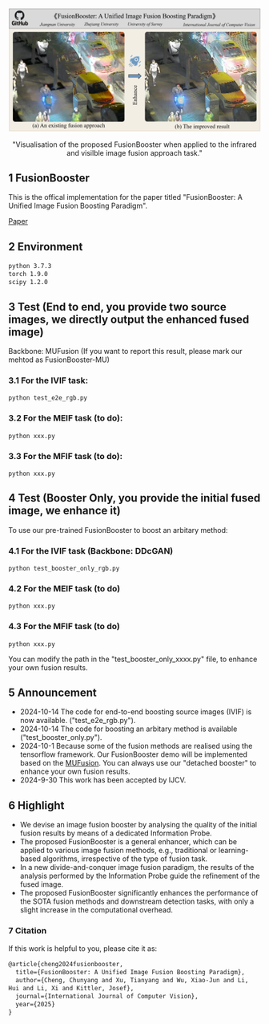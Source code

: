 <div align="center">
  <img src="Figs/Result_1.png" width="1000px" />
  <p>"Visualisation of the proposed FusionBooster when applied to the infrared and visilble image fusion approach task."</p>
</div>

## 1 FusionBooster
This is the offical implementation for the paper titled "FusionBooster: A Unified Image Fusion Boosting Paradigm".

[Paper](https://arxiv.org/abs/2305.05970)


## 2 Environment
```
python 3.7.3
torch 1.9.0
scipy 1.2.0
```
## 3 Test (End to end, you provide two source images, we directly output the enhanced fused image)


Backbone: MUFusion (If you want to report this result, please mark our mehtod as FusionBooster-MU)

### 3.1 For the IVIF task:
```
python test_e2e_rgb.py
```

### 3.2 For the MEIF task (to do):

```
python xxx.py
```

### 3.3 For the MFIF task (to do):

```
python xxx.py
```

## 4 Test (Booster Only, you provide the initial fused image, we enhance it)



To use our pre-trained FusionBooster to boost an arbitary method:

### 4.1 For the IVIF task (Backbone: DDcGAN)

```
python test_booster_only_rgb.py
```

### 4.2 For the MEIF task (to do)

```
python xxx.py
```

### 4.3 For the MFIF task (to do)

```
python xxx.py
```

You can modify the path in the "test_booster_only_xxxx.py" file, to enhance your own fusion results. 


## 5 Announcement
- 2024-10-14 The code for end-to-end boosting source images (IVIF) is now available. ("test_e2e_rgb.py").
- 2024-10-14 The code for boosting an arbitary method is available ("test_booster_only.py").
- 2024-10-1 Because some of the fusion methods are realised using the tensorflow framework. Our FusionBooster demo will be implemented based on the [MUFusion](https://github.com/AWCXV/MUFusion). You can always use our "detached booster" to enhance your own fusion results. 
- 2024-9-30 This work has been accepted by IJCV.

## 6 Highlight
- We devise an image fusion booster by analysing the quality of the initial fusion results by means of a dedicated Information Probe.
- The proposed FusionBooster is a general enhancer, which can be applied to various image fusion methods, e.g., traditional or learning-based algorithms, irrespective of the type of fusion task.
- In a new divide-and-conquer image fusion paradigm, the results of the analysis performed by the Information Probe guide the refinement of the fused image.
- The proposed FusionBooster significantly enhances the performance of the SOTA fusion methods and downstream detection tasks, with only a slight increase in the computational overhead.

### 7 Citation
If this work is helpful to you, please cite it as:
```
@article{cheng2024fusionbooster,
  title={FusionBooster: A Unified Image Fusion Boosting Paradigm},
  author={Cheng, Chunyang and Xu, Tianyang and Wu, Xiao-Jun and Li, Hui and Li, Xi and Kittler, Josef},
  journal={International Journal of Computer Vision},
  year={2025}
}
```

